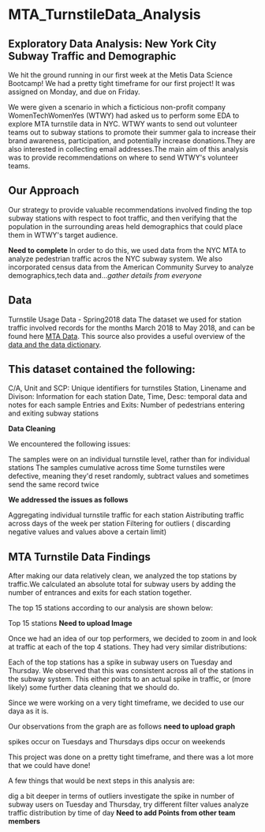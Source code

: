 # MTA_TurnstileData_Analysis

## Exploratory Data Analysis: New York City Subway Traffic and Demographic
We hit the ground running in our first week at the Metis Data Science Bootcamp!
We had a pretty tight timeframe for our first project! It was assigned on Monday, and due on Friday.

We were given a scenario in which a ficticious non-profit company WomenTechWomenYes (WTWY) had asked us to perform some EDA to explore MTA turnstile data in NYC. WTWY wants to send out volunteer teams out to subway stations to promote their summer gala to increase their brand awareness, participation, and potentially increase donations.They are also interested in collecting email addresses.The main aim of this analysis was to provide recommendations on where to send WTWY's volunteer teams.

## Our Approach
Our strategy to provide valuable recommendations involved finding the top subway stations with respect to foot traffic, and then verifying that the population in the surrounding areas held demographics that could place them in WTWY's target audience.

**Need to complete**
In order to do this, we used data from the NYC MTA to analyze pedestrian traffic acros the NYC subway system. We also incorporated census data from the American Community Survey to analyze demographics,tech data and...*gather details from everyone* 

## Data
Turnstile Usage Data - Spring2018 data
The dataset we used for station traffic involved records for the months March 2018 to May 2018, and can be found here [MTA Data](http://web.mta.info/developers/turnstile.html). This source also provides a useful overview of the [data and the data dictionary](https://data.ny.gov/Transportation/Turnstile-Usage-Data-2017/v5y5-mwpb).

## This dataset contained the following:

C/A, Unit and SCP: Unique identifiers for turnstiles
Station, Linename and Divison: Information for each station
Date, Time, Desc: temporal data and notes for each sample
Entries and Exits: Number of pedestrians entering and exiting subway stations

**Data Cleaning**

We encountered the following issues:

The samples were on an individual turnstile level, rather than for individual stations
The samples  cumulative across time
Some turnstiles were defective, meaning they'd reset randomly, subtract values and sometimes send the same record twice

**We addressed the issues as follows**

Aggregating individual turnstile traffic for each station
Aistributing traffic across days of the week  per station
Filtering for outliers ( discarding negative values and values above a certain limit)

## MTA Turnstile Data Findings
After making our data relatively clean, we analyzed the top stations by traffic.We calculated an absolute total for subway users by adding the number of entrances and exits for each station together.

The top 15 stations according to our analysis are shown below:

Top 15 stations  **Need to upload Image**

Once we had an idea of our top performers, we decided to zoom in and look at traffic at each of the top 4 stations. They had very similar distributions:


Each of the top stations has a spike in subway users on Tuesday and Thursday. We observed that this was consistent across all of the stations in the subway system. This either points to an actual spike in traffic, or (more likely) some further data cleaning that we should do.

Since we were working on a very tight timeframe, we decided to use our daya as it is.

Our observations from the graph are as follows **need to upload graph**

spikes occur on Tuesdays and Thursdays
dips occur on weekends






This project was done on a pretty tight timeframe, and there was a lot more that we could have done!

A few things that would be next steps in this analysis are:

dig a bit deeper in terms of outliers
investigate the spike in number of subway users on Tuesday and Thursday,
try different filter values
analyze traffic distribution by time of day
**Need to add Points from other team members**
